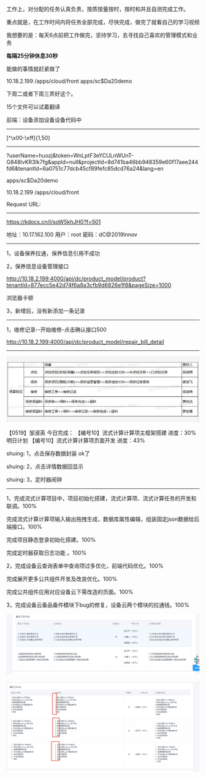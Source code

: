  

工作上，对分配的任务认真负责，按质按量按时，按时和并且自测完成工作。

重点就是，在工作时间内将任务全部完成，尽快完成，做完了就看自己的学习视频

我想要的是：每天6点前把工作做完，坚持学习，去寻找自己喜欢的管理模式和业务

**每隔25分钟休息30秒**

能做的事情就赶紧做了



10.18.2.199
/apps/cloud/front
apps/sc$Da20demo



下周二或者下周三弄好这个。

15个文件可以试着翻译



前端：设备添加设备设备代码中

-----

[^\x00-\xff]{1,50}

-----

 ?userName=huozj&token=WnLptF3eYCULnWUnT-G848lvKR3Ik7fg&appId=null&projectId=8d741ba46bb948359e60f17aee244fd6&tenantId=6a0751c77dcb45cf89fefc85dcd76a24&lang=en

apps/sc$Da20demo

10.18.2.199
/apps/cloud/front


Request URL: 

----

https://kdocs.cn/l/soW5khJH0?f=501

地址：10.17.162.100
用户：root
密码：dC@2019Innov

----



1，设备保养拉通，保养信息引用不成功

2，保养信息设备管理接口

http://10.18.2.199:4000/api/dc/product_model/product?tenantId=877ecc5e42d74f6a8a3cfb9d6826e1f8&pageSize=1000

浏览器卡顿

3，新增后，没有新添加一条记录

-----

1，维修记录--开始维修-点击确认接口500

http://10.18.2.199:4000/api/dc/product_model/repair_bill_detail

-----





![image-20200507091202669](imge/image-20200507091202669.png)

【0519】邹淑英
今日完成：
【编号10】流式计算计算项主框架搭建  进度：30%
明日计划
【编号10】流式计算计算项页面开发  进度：43%

shuing:
1，点击保存数据封装 ok了

shuing:
2，点击详情数据回显示

shuing:
3，定时器闹钟



----

1，完成流式计算项目中，项目初始化搭建，流式计算项、流式计算任务的开发和联调。100%

完成流式计算计算项输入输出拖拽生成，数据库属性编辑，组装固定json数据给后端接口。100% 

完成项目静态登录初始化搭建。100% 

完成定时器获取日志功能 。100%

2，完成设备云查询表单中查询项过多优化，前端代码优化。100% 

完成展开更多公共组件开发及改良优化。100%

完成公共组件应用对应设备云下需改造的页面。100%

3，完成设备云备品备件模块下bug的修复，设备云两个模块的拉通钱。100%

![image-20200630174138610](imge/image-20200630174138610.png)

![image-20200630174148179](imge/image-20200630174148179.png)